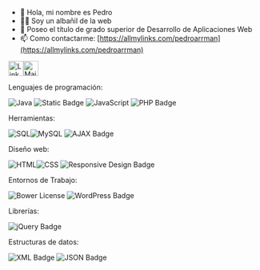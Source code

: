 - 👋 Hola, mi nombre es Pedro 
- 👷‍♂️ Soy un albañil de la web
- 🌱 Poseo el título de grado superior de Desarrollo de Aplicaciones Web
- 📫 Como contactarme: [https://allmylinks.com/pedroarrman](https://allmylinks.com/pedroarrman)

<a href="https://www.linkedin.com/in/pedro-arribas-manzano-616759a5/?challengeId=AQEJIpvhTijEPgAAAYBNboACWFUcYklT0iWzWzENc_Rk1Dar2f-YXalCWYfrp1VLigeyAb1mjye91id1vjvriubR4qiY87uxJA&submissionId=1da23646-83fd-e716-3db5-1bc29d529b36" target="_blank"><img src="https://raw.githubusercontent.com/arturssmirnovs/arturssmirnovs/master/in.png" alt="LinkedIn" width="30"></a><a href="mailto:arribasmanzanopedro@gmail.com" target="_blank"><img src="https://anuies-tic.anuies.mx/web/wp-content/uploads/2021/03/icono_mail.png" alt="Mail" width="30"></a>



Lenguajes de programación:

![Java](https://img.shields.io/badge/Java-ED8B00?style=for-the-badge&logo=java&logoColor=white) ![Static Badge](https://img.shields.io/badge/bash-green?style=for-the-badge) ![JavaScript](https://img.shields.io/badge/JavaScript-F7DF1E?style=for-the-badge&logo=javascript&logoColor=black) ![PHP Badge](https://img.shields.io/badge/PHP-8.2-blue?style=for-the-badge&logo=php&logoColor=white)


Herramientas:

![SQL](https://img.shields.io/badge/-SQL-000?style=for-the-badge&logo=MySQL&logoColor=4479A1)![MySQL](https://img.shields.io/badge/MySQL-00000F?style=for-the-badge&logo=mysql&logoColor=white) 
![AJAX Badge](https://img.shields.io/badge/AJAX-Asynchronous%20Requests-007ec6?style=for-the-badge&logo=javascript&logoColor=white)


Diseño web:

![HTML](https://img.shields.io/badge/HTML5-E34F26?style=for-the-badge&logo=html5&logoColor=white)![CSS](https://img.shields.io/badge/CSS-239120?&style=for-the-badge&logo=css3&logoColor=white) ![Responsive Design Badge](https://img.shields.io/badge/Responsive%20Design-Flexible%20Layouts-28a745?style=for-the-badge&logo=css3&logoColor=white)

 
Entornos de Trabajo:

![Bower License](https://img.shields.io/bower/l/bootstrap?style=for-the-badge&logo=bootstrap&label=bootstrap) ![WordPress Badge](https://img.shields.io/badge/WordPress-CMS-21759b?style=for-the-badge&logo=wordpress&logoColor=white)


Librerías:

![jQuery Badge](https://img.shields.io/badge/jQuery-3.6.4-0769AD?style=for-the-badge&logo=jquery&logoColor=white)


Estructuras de datos:

![XML Badge](https://img.shields.io/badge/XML-Data%20Format-orange?style=for-the-badge&logo=codeigniter&logoColor=white) ![JSON Badge](https://img.shields.io/badge/JSON-Data%20Exchange-000000?style=for-the-badge&logo=json&logoColor=white)


